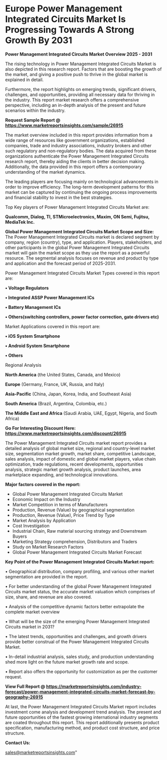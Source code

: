  # Europe Power Management Integrated Circuits Market Is Progressing Towards A Strong Growth By 2031

<Strong> Power Management Integrated Circuits Market Overview 2025 - 2031</strong>

The rising technology in Power Management Integrated Circuits Market is also depicted in this research report. Factors that are boosting the growth of the market, and giving a positive push to thrive in the global market is explained in detail.

Furthermore, the report highlights on emerging trends, significant drivers, challenges, and opportunities, providing all necessary data for thriving in the industry. This report market research offers a comprehensive perspective, including an in-depth analysis of the present and future scenarios within the industry.

<strong>Request Sample Report @ <a href=https://www.marketreportsinsights.com/sample/26915>https://www.marketreportsinsights.com/sample/26915</a></strong>

The market overview included in this report provides information from a wide range of resources like government organizations, established companies, trade and industry associations, industry brokers and other such regulatory and non-regulatory bodies. The data acquired from these organizations authenticate the Power Management Integrated Circuits research report, thereby aiding the clients in better decision making. Additionally, the data provided in this report offers a contemporary understanding of the market dynamics.

The leading players are focusing mainly on technological advancements in order to improve efficiency. The long-term development patterns for this market can be captured by continuing the ongoing process improvements and financial stability to invest in the best strategies.

Top Key players of Power Management Integrated Circuits Market are:

<strong>Qualcomm, Dialog, TI, STMicroelectronics, Maxim, ON Semi, Fujitsu, MediaTek Inc.</strong>

<strong><b>Global Power Management Integrated Circuits Market Scope and Size:</b></strong>
The Power Management Integrated Circuits market is declared segment by company, region (country), type, and application. Players, stakeholders, and other participants in the global Power Management Integrated Circuits market will gain the market scope as they use the report as a powerful resource. The segmental analysis focuses on revenue and product by type and application and the forecast period of 2025-2031.

Power Management Integrated Circuits Market Types covered in this report are:

<strong>• Voltage Regulators

• Integrated ASSP Power Management ICs

• Battery Management ICs

• Others(switching controllers, power factor correction, gate drivers etc)</strong>

Market Applications covered in this report are:

<strong>• iOS System Smartphone

• Android System Smartphone

• Others</strong> 

Regional Analysis

<strong>North America</strong> (the United States, Canada, and Mexico)

<strong>Europe</strong> (Germany, France, UK, Russia, and Italy)

<strong>Asia-Pacific</strong> (China, Japan, Korea, India, and Southeast Asia)

<strong>South America</strong> (Brazil, Argentina, Colombia, etc.)

<strong>The Middle East and Africa</strong> (Saudi Arabia, UAE, Egypt, Nigeria, and South Africa)

<strong>Go For Interesting Discount Here: <a href=https://www.marketreportsinsights.com/discount/26915>https://www.marketreportsinsights.com/discount/26915</a></strong>

The Power Management Integrated Circuits market report provides a detailed analysis of global market size, regional and country-level market size, segmentation market growth, market share, competitive Landscape, sales analysis, impact of domestic and global market players, value chain optimization, trade regulations, recent developments, opportunities analysis, strategic market growth analysis, product launches, area marketplace expanding, and technological innovations.

<strong><b>Major factors covered in the report:</b></strong>
<ul>
  <li>Global Power Management Integrated Circuits Market </li>
  <li>Economic Impact on the Industry</li>
  <li>Market Competition in terms of Manufacturers</li>
  <li>Production, Revenue (Value) by geographical segmentation</li>
  <li>Production, Revenue (Value), Price Trend by Type</li>
  <li>Market Analysis by Application</li>
  <li>Cost Investigation</li>
  <li>Industrial Chain, Raw material sourcing strategy and Downstream Buyers</li>
  <li>Marketing Strategy comprehension, Distributors and Traders</li>
  <li>Study on Market Research Factors</li>
  <li>Global Power Management Integrated Circuits Market Forecast</li>
</ul>

<strong><b>Key Point of the Power Management Integrated Circuits Market report:</b></strong>

• Geographical distribution, company profiling, and various other market segmentation are provided in the report.

• For better understanding of the global Power Management Integrated Circuits market status, the accurate market valuation which comprises of size, share, and revenue are also covered.

• Analysis of the competitive dynamic factors better extrapolate the complete market overview

• What will be the size of the emerging Power Management Integrated Circuits market in 2031?

• The latest trends, opportunities and challenges, and growth drivers provide better construal of the Power Management Integrated Circuits Market.

• In-detail industrial analysis, sales study, and production understanding shed more light on the future market growth rate and scope.

• Report also offers the opportunity for customization as per the customer request.

<strong><b>View Full Report @ <a href=https://marketreportsinsights.com/industry-forecast/power-management-integrated-circuits-market-forecast-by-geography-26915>https://marketreportsinsights.com/industry-forecast/power-management-integrated-circuits-market-forecast-by-geography-26915</a></b></strong>


At last, the Power Management Integrated Circuits Market report includes investment come analysis and development trend analysis. The present and future opportunities of the fastest growing international industry segments are coated throughout this report. This report additionally presents product specification, manufacturing method, and product cost structure, and price structure.

<strong>Contact Us:</strong>

sales@marketreportsinsights.com"

